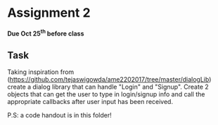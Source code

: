 # Assignment 2
**Due Oct 25<sup>th</sup> before class**

## Task 

Taking inspiration from (https://github.com/tejaswigowda/ame2202017/tree/master/dialogLib)
create a dialog library that can handle "Login" and "Signup". Create 2 objects that can get the user to type in login/signup info and call the appropriate callbacks after user input has been received.

P.S: a code handout is in this folder!
